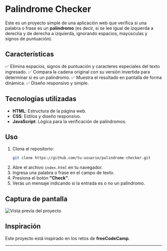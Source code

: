 # Palindrome Checker

Este es un proyecto simple de una aplicación web que verifica si una palabra o frase es un **palíndromo** (es decir, si se lee igual de izquierda a derecha y de derecha a izquierda, ignorando espacios, mayúsculas y signos de puntuación).

## Características
✅ Elimina espacios, signos de puntuación y caracteres especiales del texto ingresado.
✅ Compara la cadena original con su versión invertida para determinar si es un palíndromo.
✅ Muestra el resultado en pantalla de forma dinámica.
✅ Diseño responsivo y simple.

## Tecnologías utilizadas
- **HTML**: Estructura de la página web.
- **CSS**: Estilos y diseño responsivo.
- **JavaScript**: Lógica para la verificación de palíndromos.

## Uso
1. Clona el repositorio:
   ```bash
   git clone https://github.com/tu-usuario/palindrome-checker.git
   ```
2. Abre el archivo `index.html` en tu navegador.
3. Ingresa una palabra o frase en el campo de texto.
4. Presiona el botón **"Check"**.
5. Verás un mensaje indicando si la entrada es o no un palíndromo.

## Captura de pantalla
![Vista previa del proyecto](screenshot.png)

## Inspiración
Este proyecto está inspirado en los retos de **freeCodeCamp**.

---

